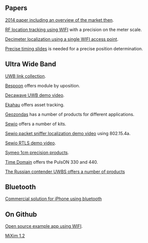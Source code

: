 Papers
------

[2014 paper including an overview of the market then](http://trace.tennessee.edu/cgi/viewcontent.cgi?article=4358&context=utk_graddiss).

[RF location tracking using WIFI](http://www.eecs.harvard.edu/~konrad/projects/motetrack/moteTrack.pdf)
with a precision on the meter scale.

[Decimeter localization using a single WIFI access point](https://www.usenix.org/system/files/conference/nsdi16/nsdi16-paper-vasisht.pdf).

[Precise timing slides](http://www.ieee802.org/1/files/public/docs2014/asbt-kbstanton-use-of-timing-measurement-0714-v01.pdf)
is needed for a precise position determination.


Ultra Wide Band
---------------

[UWB link collection](https://heim.ifi.uio.no/haakoh/uwb/links/).

[Bespoon](http://bespoon.com/bespoon-module/) offers module by uposition.

[Decawave UWB demo video](https://www.youtube.com/watch?v=Nt5x2_y8SAw).

[Ekahau](http://www.ekahau.com/real-time-location-system/solutions) offers asset tracking.

[Geozondas](http://www.geozondas.com/index.html) has a number of products for different applications.

[Sewio](http://www.sewio.net/shop/) offers a number of kits.

[Sewio packet sniffer localization demo video](https://www.youtube.com/watch?v=bOzQM9zHyt0) using 802.15.4a.

[Sewio RTLS demo video](https://www.youtube.com/watch?v=LIaWJierjYA).

[Symeo 1cm precision products](http://www.symeo.com/en/products/positioning-sensors/index.html?1frontend=bee7o4k1kg81db30i5vt0ubv075rtod1).

[Time Domain](http://www.timedomain.com/products/pulson-440/) offers the PulsON 330 and 440.

[The Russian contender UWBS offers a number of products](http://uwbs.ru/en/products/)


Bluetooth
---------

[Commercial solution for iPhone using bluetooth](http://developer.estimote.com/)

On Github
---------

[Open source example app using WIFI](https://github.com/schollz/find#3-track-locations).

[MiXim 1.2](https://github.com/jeromerousselot/mixim-uwb.git)
